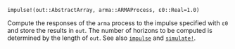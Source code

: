 ```
impulse!(out::AbstractArray, arma::ARMAProcess, ε0::Real=1.0)
```

Compute the responses of the `arma` process to the impulse specified with `ε0` and store the results in `out`. The number of horizons to be computed is determined by the length of `out`. See also [`impulse`](@ref) and [`simulate!`](@ref).
